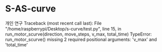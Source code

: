 # S-AS-curve
개인 연구
Traceback (most recent call last):
  File "/home/raspberrypi/Desktop/s-curve/test.py", line 15, in <module>
    run_motor_scurve(direction, move_steps, v_max, total_time)
TypeError: run_motor_scurve() missing 2 required positional arguments: 'v_max' and 'total_time'
